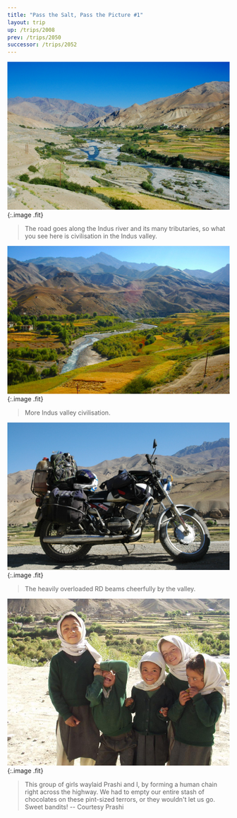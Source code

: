 ```yaml
---
title: "Pass the Salt, Pass the Picture #1"
layout: trip
up: /trips/2008
prev: /trips/2050
successor: /trips/2052
---
```


![DSC_0281.JPG](/images/photos/DSC_0281.JPG 'DSC_0281.JPG'){:.image .fit}

>  The road goes along the Indus river and its many             tributaries, so what you see here is civilisation in the Indus             valley. 

![DSC_0282.JPG](/images/photos/DSC_0282.JPG 'DSC_0282.JPG'){:.image .fit}

>  More Indus valley civilisation. 

![DSC_0284.JPG](/images/photos/DSC_0284.JPG 'DSC_0284.JPG'){:.image .fit}

>  The heavily overloaded RD beams cheerfully by             the valley. 

![P2010111.JPG](/images/photos/P2010111.JPG 'P2010111.JPG'){:.image .fit}

>  This group of girls waylaid Prashi and I, by             forming a human chain right across the highway. We had to empty             our entire stash of chocolates on these pint-sized terrors, or             they wouldn't let us go. Sweet bandits! -- Courtesy Prashi 



